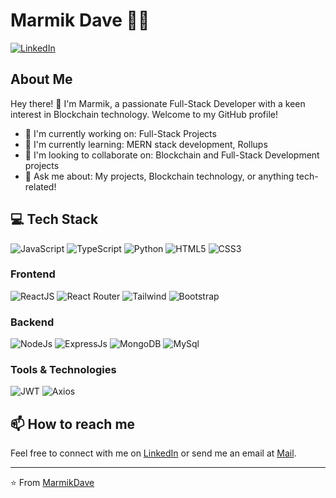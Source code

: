 # Marmik Dave 👨‍💻

[![LinkedIn](https://img.shields.io/badge/LinkedIn-0077B5?style=for-the-badge&logo=linkedin&logoColor=white)](https://www.linkedin.com/in/marmik-dave/)

## About Me

Hey there! 👋 I'm Marmik, a passionate Full-Stack Developer with a keen interest in Blockchain technology. Welcome to my GitHub profile!

- 🔭 I'm currently working on: Full-Stack Projects
- 🌱 I'm currently learning: MERN stack development, Rollups
- 👯 I'm looking to collaborate on: Blockchain and Full-Stack Development projects
- 💬 Ask me about: My projects, Blockchain technology, or anything tech-related!

## 💻 Tech Stack

![JavaScript](https://img.shields.io/badge/JavaScript-323330?style=for-the-badge&logo=javascript&logoColor=F7DF1E)
![TypeScript](https://img.shields.io/badge/TypeScript-007ACC?style=for-the-badge&logo=typescript&logoColor=white)
![Python](https://img.shields.io/badge/Python-FFD43B?style=for-the-badge&logo=python&logoColor=blue)
![HTML5](https://img.shields.io/badge/HTML5-E34F26?style=for-the-badge&logo=html5&logoColor=white)
![CSS3](https://img.shields.io/badge/CSS3-1572B6?style=for-the-badge&logo=css3&logoColor=white)

### Frontend
![ReactJS](https://img.shields.io/badge/React-20232A?style=for-the-badge&logo=react&logoColor=61DAFB)
![React Router](https://img.shields.io/badge/React_Router-CA4245?style=for-the-badge&logo=react-router&logoColor=white)
![Tailwind](https://img.shields.io/badge/Tailwind_CSS-38B2AC?style=for-the-badge&logo=tailwind-css&logoColor=white)
![Bootstrap](https://img.shields.io/badge/Bootstrap-563D7C?style=for-the-badge&logo=bootstrap&logoColor=white)

### Backend
![NodeJs](https://img.shields.io/badge/Node%20js-339933?style=for-the-badge&logo=nodedotjs&logoColor=white)
![ExpressJs](https://img.shields.io/badge/Express%20js-000000?style=for-the-badge&logo=express&logoColor=white)
![MongoDB](https://img.shields.io/badge/MongoDB-4EA94B?style=for-the-badge&logo=mongodb&logoColor=white)
![MySql](https://img.shields.io/badge/MySQL-005C84?style=for-the-badge&logo=mysql&logoColor=white)

### Tools & Technologies
![JWT](https://img.shields.io/badge/JWT-000000?style=for-the-badge&logo=JSON%20web%20tokens&logoColor=white)
![Axios](https://img.shields.io/badge/axios-671ddf?&style=for-the-badge&logo=axios&logoColor=white)


## 📫 How to reach me

Feel free to connect with me on [LinkedIn](https://www.linkedin.com/in/marmik-dave/) or send me an email at [Mail](marmik:marmikdave69@.com).

---

⭐️ From [MarmikDave](https://github.com/MarmikDave)
